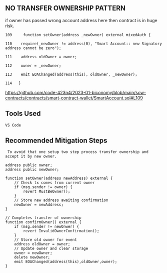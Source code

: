 ## NO TRANSFER OWNERSHIP PATTERN
if owner has passed wrong account address here then contract is in huge risk.

    109     function setOwner(address _newOwner) external mixedAuth {
    
    110    require(_newOwner != address(0), "Smart Account:: new Signatory address cannot be zero");
    
    111    address oldOwner = owner;
    
    112    owner = _newOwner;
    
    113    emit EOAChanged(address(this), oldOwner, _newOwner);
    
    114   }
    
    
https://github.com/code-423n4/2023-01-biconomy/blob/main/scw-contracts/contracts/smart-contract-wallet/SmartAccount.sol#L109


## Tools Used
    VS Code 

## Recommended Mitigation Steps

     To avoid that one setup two step process transfer ownership and accept it by new owner.
     
    address public owner;
    address public newOwner;
    
    function setOwner(address newAddress) external {
		// Check tx comes from current owner
		if (msg.sender != owner) {
			revert MustBeOwner();
		}
		// Store new address awaiting confirmation
		newOwner = newAddress;
	}

	// Completes transfer of ownership
	function confirmOwner() external {
		if (msg.sender != newOnwer) {
			revert InvalidOwnerConfirmation();
		}
		// Store old owner for event
		address oldOwner = owner;
		// Update owner and clear storage
		owner = newOwner;
		delete newOwner;
		emit EOAChanged(address(this),oldOwner,owner);
	}
    
 
    
    
